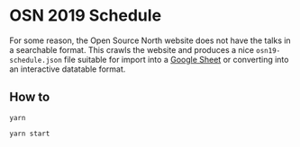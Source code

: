 # OSN 2019 Schedule

For some reason, the Open Source North website does not have the talks in a searchable format. This crawls the website and produces a nice `osn19-schedule.json` file suitable for import into a [Google Sheet](https://adept.work/osn19) or converting into an interactive datatable format.

## How to

```
yarn

yarn start
```
